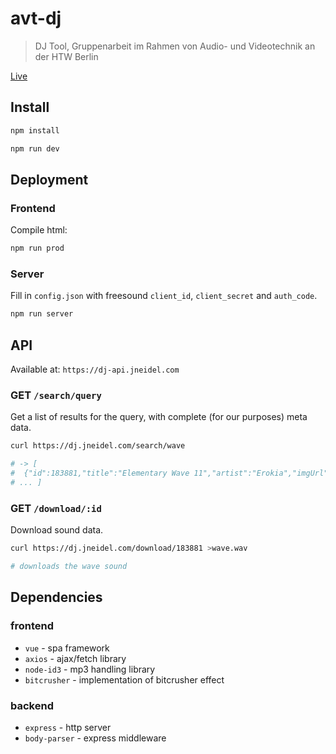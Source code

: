 # avt-dj

> DJ Tool, Gruppenarbeit im Rahmen von Audio- und Videotechnik an der HTW Berlin

[Live](https://dj.jneidel.com)

## Install

```sh
npm install

npm run dev
```

<!--
## Test

```sh
npm test

# only unit tests
npm run unit
```
-->

## Deployment
### Frontend

Compile html:

```sh
npm run prod
```

### Server

Fill in `config.json` with freesound `client_id`, `client_secret` and `auth_code`.

<!-- still won't work, data.json could not be loaded - worth fixing? -->

```sh
npm run server
```

## API

Available at: `https://dj-api.jneidel.com`

### GET `/search/query`

Get a list of results for the query, with complete (for our purposes) meta data.

```sh
curl https://dj.jneidel.com/search/wave

# -> [
#  {"id":183881,"title":"Elementary Wave 11","artist":"Erokia","imgUrl":"https://freesound.org/data/displays/183/183881_9497060_wave_M.png","duration":51.7188}
# ... ]
```

### GET `/download/:id`

Download sound data.

```sh
curl https://dj.jneidel.com/download/183881 >wave.wav

# downloads the wave sound
```

## Dependencies

### frontend
- `vue` - spa framework
- `axios` - ajax/fetch library
- `node-id3` - mp3 handling library
- `bitcrusher` - implementation of bitcrusher effect

### backend
- `express` - http server
- `body-parser` - express middleware

